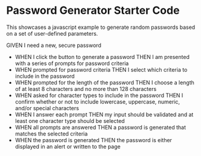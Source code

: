 # Password Generator Starter Code

This showcases a javascript example to generate random passwords based on a set of user-defined parameters.

GIVEN I need a new, secure password

- WHEN I click the button to generate a password
  THEN I am presented with a series of prompts for password criteria
- WHEN prompted for password criteria
  THEN I select which criteria to include in the password
- WHEN prompted for the length of the password
  THEN I choose a length of at least 8 characters and no more than 128 characters
- WHEN asked for character types to include in the password
  THEN I confirm whether or not to include lowercase, uppercase, numeric, and/or special characters
- WHEN I answer each prompt
  THEN my input should be validated and at least one character type should be selected
- WHEN all prompts are answered
  THEN a password is generated that matches the selected criteria
- WHEN the password is generated
  THEN the password is either displayed in an alert or written to the page
